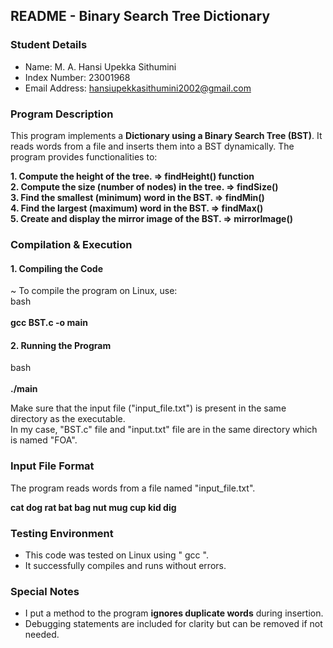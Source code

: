 ## **README - Binary Search Tree Dictionary**

### **Student Details**
- Name:          M. A. Hansi Upekka Sithumini
- Index Number:  23001968
- Email Address: hansiupekkasithumini2002@gmail.com 


### **Program Description**
This program implements a **Dictionary using a Binary Search Tree (BST)**. It reads words from a file and inserts them into a BST dynamically. The program provides functionalities to:

**1. Compute the **height** of the tree.                       => findHeight() function <br>
2. Compute the **size** (number of nodes) in the tree.       => findSize() <Br>
3. Find the **smallest (minimum) word** in the BST.          => findMin() <br>
4. Find the **largest (maximum) word** in the BST.           => findMax() <br>
5. Create and display the **mirror image** of the BST.       => mirrorImage()**


### **Compilation & Execution**

#### **1. Compiling the Code**

~ To compile the program on Linux, use: <br>
bash 
<br><br>
**gcc BST.c -o main**
<br>


#### **2. Running the Program**
bash <br><br>
**./main**


Make sure that the input file ("input_file.txt") is present in the same directory as the executable.<br>
In my case, "BST.c" file and "input.txt" file are in the same directory which is named "FOA".



### **Input File Format**
The program reads words from a file named "input_file.txt".

**cat dog rat bat bag nut mug cup kid dig**


### **Testing Environment**
- This code was tested on Linux using " gcc ".
- It successfully compiles and runs without errors.



### **Special Notes**
- I put a method to the program **ignores duplicate words** during insertion.
- Debugging statements are included for clarity but can be removed if not needed.





